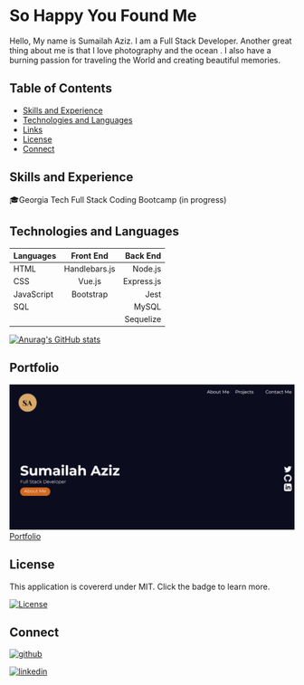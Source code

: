 # So Happy You Found Me
Hello, My name is Sumailah Aziz. I am a Full Stack Developer. Another great thing about me is that I love photography and the ocean . I also have a burning passion for traveling the World and creating beautiful memories.


## Table of Contents
- [Skills and Experience](#skills-and-experience)
 - [Technologies and Languages](#technologiesandlanguages)
 - [Links](#links)
 - [License](#license)
 - [Connect](#Connect)

## Skills and Experience 
 🎓Georgia Tech Full Stack Coding Bootcamp (in progress)



## Technologies and Languages

| Languages     | Front End     | Back End  |
| ------------- |:-------------:| ---------:|
| HTML          | Handlebars.js | Node.js   |
| CSS           | Vue.js        | Express.js|
| JavaScript    | Bootstrap     | Jest      |
| SQL           |               | MySQL     |
|               |               | Sequelize |

[![Anurag's GitHub stats](https://github-readme-stats.vercel.app/api?username=SAziz24)](https://github.com/anuraghazra/github-readme-stats)

## Portfolio

![Portfolio](./src/images/Portfolio.PNG/)
[Portfolio](https://saziz24.github.io/Pro-Portfolio/)


## License
 This application is covererd under MIT. Click the badge to learn more. 

 [![License](https://img.shields.io/badge/License-MIT-yellow.svg)](https://opensource.org/licenses/MIT)

## Connect

[<img src='https://cdn.jsdelivr.net/npm/simple-icons@3.0.1/icons/github.svg' alt='github' height='40'>](https://github.com/SAziz24) 

 [<img src='https://cdn.jsdelivr.net/npm/simple-icons@3.0.1/icons/linkedin.svg' alt='linkedin' height='40'>](https://www.linkedin.com/in/Sumailah-Aziz/) 

